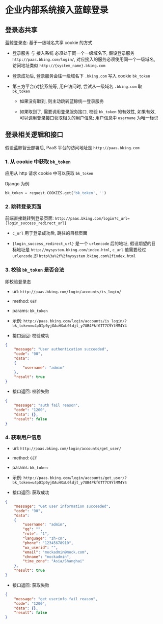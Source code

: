 # 企业内部系统接入蓝鲸登录

## 登录态共享

蓝鲸登录态: 基于一级域名共享 cookie 的方式

- 登录服务 与 接入系统 必须处于同一个一级域名下, 假设登录服务 `http://paas.bking.com/login/`, 对应接入的服务必须使用同一个一级域名, 访问地址类似 `http://{system_name}.bking.com`

- 登录成功后, 登录服务会往一级域名下 `.bking.com` 写入 cookie `bk_token`

- 第三方平台/对接系统等, 用户访问时, 尝试从一级域名 `.bking.com` 取 `bk_token`

    - 如果没有取到, 则主动跳转蓝鲸统一登录服务

    - 如果取到了, 需要调用登录服务接口, 校验 `bk_token` 的有效性, 如果有效, 可以调用登录接口获取相关的用户信息; 用户信息中 `username` 为唯一标识


## 登录相关逻辑和接口

假设蓝鲸智云部署后, PaaS 平台的访问地址是 `http://paas.bking.com`

### 1. 从 cookie 中获取 `bk_token`

应用从 http 请求 cookie 中可以获取 `bk_token`

Django 为例

```python
bk_token = request.COOKIES.get('bk_token', '')
```

### 2. 跳转登录页面

前端直接跳转到登录页面: `http://paas.bking.com/login?c_url={login_success_redirect_url}`

- `c_url` 用于登录成功后, 跳往的目标页面

- `{login_success_redirect_url}` 是一个 `urlencode` 后的地址, 假设期望的目标地址是 `http://mysystem.bking.com/index.html`, `c_url` 值需要经过 `urlencode` 即 `http%3a%2f%2fmysystem.bking.com%2findex.html`

### 3. 校验 `bk_token` 是否合法

即校验登录态

- url: `http://paas.bking.com/login/accounts/is_login/`

- method: `GET`

- params: `bk_token`

- 示例: `http://paas.bking.com/login/accounts/is_login/?bk_token=u4pDIp0yjOAuHXxL0ldjt_y7UB4PkfGTT7C9YlMM4Y4`

- 接口返回: 校验成功

```json
{
    "message": "User authentication succeeded",
    "code": "00",
    "data":
    {
        "username": "admin"
    },
    "result": true
}
```

- 接口返回: 校验失败

```json
{
    "message": "auth fail reason",
    "code": "1200",
    "data": {},
    "result": false
}
```

### 4. 获取用户信息

- url: `http://paas.bking.com/login/accounts/get_user/`

- method: `GET`

- params: `bk_token`

- 示例: `http://paas.bking.com/login/accounts/get_user/?bk_token=u4pDIp0yjOAuHXxL0ldjt_y7UB4PkfGTT7C9YlMM4Y4`

- 接口返回: 获取成功

```json
{
    "message": "Get user information succeeded",
    "code": "00",
    "data":
    {
        "username": "admin",
        "qq": "",
        "role": "1",
        "language": "zh-cn",
        "phone": "12345678910",
        "wx_userid": "",
        "email": "mockadmin@mock.com",
        "chname": "mockadmin",
        "time_zone": "Asia/Shanghai"
    },
    "result": true
}
```

- 接口返回: 获取失败

```json
{
    "message": "get userinfo fail reason",
    "code": "1200",
    "data": {},
    "result": false
}
```
